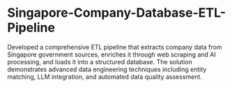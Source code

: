 # Singapore-Company-Database-ETL-Pipeline
Developed a comprehensive ETL pipeline that extracts company data from Singapore government sources, enriches it through web scraping and AI processing, and loads it into a structured database. The solution demonstrates advanced data engineering techniques including entity matching, LLM integration, and automated data quality assessment.
